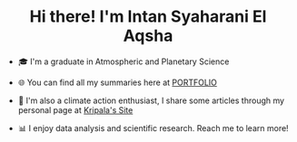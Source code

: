 <h1 align="center">Hi there! I'm Intan Syaharani El Aqsha</h1>


- 🎓 I'm a graduate in Atmospheric and Planetary Science
  
- 🌐 You can find all my summaries here at [PORTFOLIO](https://www.notion.so/intanelaqhsa/Intan-s-here-b6138e272b7841b8a66221843c6b4af5)
  
- 🌱 I'm also a climate action enthusiast, I share some articles through my personal page at [Kripala's Site](https://akukripala.wixsite.com/my-site)
  
- 📊 I enjoy data analysis and scientific research. Reach me to learn more!
